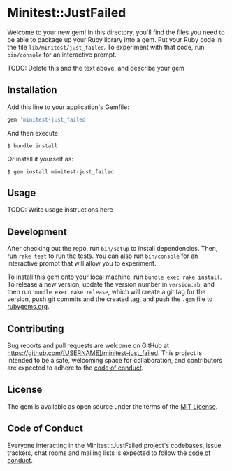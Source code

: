 # Minitest::JustFailed

Welcome to your new gem! In this directory, you'll find the files you need to be able to package up your Ruby library into a gem. Put your Ruby code in the file `lib/minitest/just_failed`. To experiment with that code, run `bin/console` for an interactive prompt.

TODO: Delete this and the text above, and describe your gem

## Installation

Add this line to your application's Gemfile:

```ruby
gem 'minitest-just_failed'
```

And then execute:

    $ bundle install

Or install it yourself as:

    $ gem install minitest-just_failed

## Usage

TODO: Write usage instructions here

## Development

After checking out the repo, run `bin/setup` to install dependencies. Then, run `rake test` to run the tests. You can also run `bin/console` for an interactive prompt that will allow you to experiment.

To install this gem onto your local machine, run `bundle exec rake install`. To release a new version, update the version number in `version.rb`, and then run `bundle exec rake release`, which will create a git tag for the version, push git commits and the created tag, and push the `.gem` file to [rubygems.org](https://rubygems.org).

## Contributing

Bug reports and pull requests are welcome on GitHub at https://github.com/[USERNAME]/minitest-just_failed. This project is intended to be a safe, welcoming space for collaboration, and contributors are expected to adhere to the [code of conduct](https://github.com/[USERNAME]/minitest-just_failed/blob/master/CODE_OF_CONDUCT.md).

## License

The gem is available as open source under the terms of the [MIT License](https://opensource.org/licenses/MIT).

## Code of Conduct

Everyone interacting in the Minitest::JustFailed project's codebases, issue trackers, chat rooms and mailing lists is expected to follow the [code of conduct](https://github.com/[USERNAME]/minitest-just_failed/blob/master/CODE_OF_CONDUCT.md).
